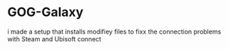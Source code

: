 # GOG-Galaxy
i made a setup that installs modifiey files to fixx the connection problems with Steam and Ubisoft connect
